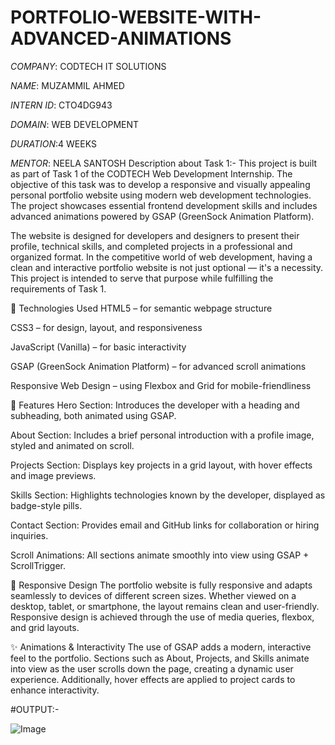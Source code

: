 # PORTFOLIO-WEBSITE-WITH-ADVANCED-ANIMATIONS
*COMPANY*: CODTECH IT SOLUTIONS 

*NAME*: MUZAMMIL AHMED 

*INTERN ID*: CTO4DG943

*DOMAIN*: WEB DEVELOPMENT

*DURATION*:4 WEEKS

*MENTOR*: NEELA SANTOSH 
Description about Task 1:-
This project is built as part of Task 1 of the CODTECH Web Development Internship. The objective of this task was to develop a responsive and visually appealing personal portfolio website using modern web development technologies. The project showcases essential frontend development skills and includes advanced animations powered by GSAP (GreenSock Animation Platform).

The website is designed for developers and designers to present their profile, technical skills, and completed projects in a professional and organized format. In the competitive world of web development, having a clean and interactive portfolio website is not just optional — it's a necessity. This project is intended to serve that purpose while fulfilling the requirements of Task 1.

🔧 Technologies Used
HTML5 – for semantic webpage structure

CSS3 – for design, layout, and responsiveness

JavaScript (Vanilla) – for basic interactivity

GSAP (GreenSock Animation Platform) – for advanced scroll animations

Responsive Web Design – using Flexbox and Grid for mobile-friendliness

🧠 Features
Hero Section: Introduces the developer with a heading and subheading, both animated using GSAP.

About Section: Includes a brief personal introduction with a profile image, styled and animated on scroll.

Projects Section: Displays key projects in a grid layout, with hover effects and image previews.

Skills Section: Highlights technologies known by the developer, displayed as badge-style pills.

Contact Section: Provides email and GitHub links for collaboration or hiring inquiries.

Scroll Animations: All sections animate smoothly into view using GSAP + ScrollTrigger.

📱 Responsive Design
The portfolio website is fully responsive and adapts seamlessly to devices of different screen sizes. Whether viewed on a desktop, tablet, or smartphone, the layout remains clean and user-friendly. Responsive design is achieved through the use of media queries, flexbox, and grid layouts.

✨ Animations & Interactivity
The use of GSAP adds a modern, interactive feel to the portfolio. Sections such as About, Projects, and Skills animate into view as the user scrolls down the page, creating a dynamic user experience. Additionally, hover effects are applied to project cards to enhance interactivity.


#OUTPUT:-


![Image](https://github.com/user-attachments/assets/05140a07-7591-4daf-b129-848a0809d81f)

